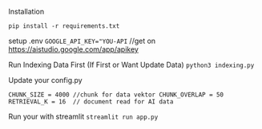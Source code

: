 Installation

`pip install -r requirements.txt`

setup .env
`GOOGLE_API_KEY="YOU-API` //get on https://aistudio.google.com/app/apikey

Run Indexing Data First (If First or Want Update Data)
`python3 indexing.py`

Update your config.py

`CHUNK_SIZE = 4000 //chunk for data vektor
CHUNK_OVERLAP = 50
RETRIEVAL_K = 16  // document read for AI data`

Run your with streamlit
`streamlit run app.py`
